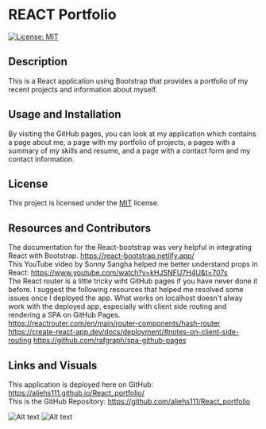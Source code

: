 # REACT Portfolio
[![License: MIT](https://img.shields.io/badge/License-MIT-yellow.svg)](https://opensource.org/licenses/MIT)
## Description
This is a React application using Bootstrap that provides a portfolio of my recent projects and information about myself.
## Usage and Installation
By visiting the GitHub pages, you can look at my application which contains a page about me, a page with my portfolio of projects, a pages with a summary of my skills and resume, and a page with a contact form and my contact information.
## License
This project is licensed under the [MIT](https://opensource.org/licenses/MIT) license.
## Resources and Contributors
The documentation for the React-bootstrap was very helpful in integrating React with Bootstrap. https://react-bootstrap.netlify.app/<br>
This YouTube video by Sonny Sangha helped me better understand props in React: https://www.youtube.com/watch?v=kHJSNFU7H4U&t=707s
<br>
The React router is a little tricky wiht GitHub pages if you have never done it before.  I suggest the following resources that helped me resolved some issues once I deployed the app.  What works on localhost doesn't alway work with the deployed app, especially with client side routing and rendering a SPA on GitHub Pages.<br>
https://reactrouter.com/en/main/router-components/hash-router
https://create-react-app.dev/docs/deployment/#notes-on-client-side-routing
https://github.com/rafgraph/spa-github-pages

## Links and Visuals
This application is deployed here on GitHub: https://aliehs111.github.io/React_portfolio/ <br>
This is the GitHub Repository: https://github.com/aliehs111/React_portfolio

![Alt text](./src/assets/Screenshot%202023-10-16%20at%2010.47.41%20AM.png)
![Alt text](./src/assets/Screenshot%202023-10-16%20at%2010.47.25%20AM.png)
